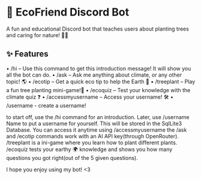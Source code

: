 # 🌱 EcoFriend Discord Bot

A fun and educational Discord bot that teaches users about planting trees and caring for nature! 🌳🌻

## ✨ Features
• /hi – Use this command to get this introduction message! It will show you all the bot can do.
• /ask – Ask me anything about climate, or any other topic! 🌎
• /ecotip – Get a quick eco tip to help the Earth 🍃
• /treeplant – Play a fun tree planting mini-game!🌳
• /ecoquiz – Test your knowledge with the climate quiz ❓
• /accessmyusername – Access your username! 🛠️
• /username - create a username!

to start off, use the /hi command for an introduction. Later, use /username Name to put a username for yourself. This will be stored in the SqlLite3 Database. You can access it anytime using /accessmyusername the /ask and /ecotip commands work with an AI API key(through OpenRouter). /treeplant is a ini-game where you learn how to plant different plants. /ecoquiz tests your earthy 🌍 knowledge and shows you how many questions you got right(out of the 5 given questions). 

I hope you enjoy using my bot! <3